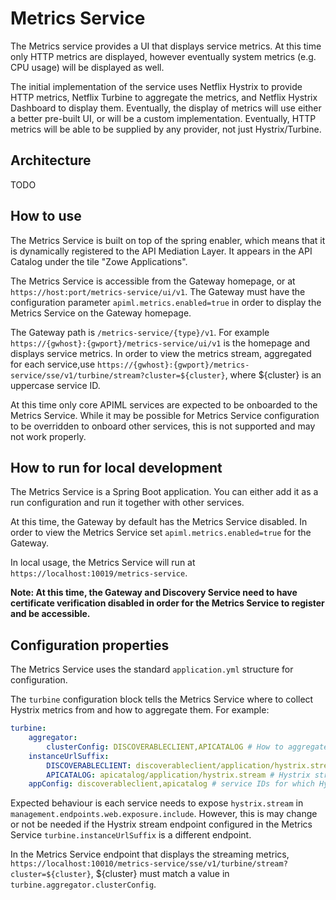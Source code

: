 # Metrics Service

The Metrics service provides a UI that displays service metrics.
At this time only HTTP metrics are displayed, however eventually system metrics (e.g. CPU usage) will be displayed as well. 

The initial implementation of the service uses Netflix Hystrix to provide HTTP metrics, Netflix Turbine to aggregate the metrics, and Netflix Hystrix Dashboard to display them.
Eventually, the display of metrics will use either a better pre-built UI, or will be a custom implementation. Eventually, HTTP metrics will be able to be supplied by any provider, not just Hystrix/Turbine.

## Architecture

TODO

## How to use

The Metrics Service is built on top of the spring enabler, which means that it is dynamically registered to the API Mediation Layer. It appears in the API Catalog under the tile "Zowe Applications".

The Metrics Service is accessible from the Gateway homepage, or at `https://host:port/metrics-service/ui/v1`.
The Gateway must have the configuration parameter `apiml.metrics.enabled=true` in order to display the Metrics Service on the Gateway homepage.

The Gateway path is `/metrics-service/{type}/v1`. For example `https://{gwhost}:{gwport}/metrics-service/ui/v1` is the homepage and displays service metrics.
In order to view the metrics stream, aggregated for each service,use `https://{gwhost}:{gwport}/metrics-service/sse/v1/turbine/stream?cluster=${cluster}`, where ${cluster} is an uppercase service ID.

At this time only core APIML services are expected to be onboarded to the Metrics Service.
While it may be possible for Metrics Service configuration to be overridden to onboard other services, this is not supported and may not work properly.  

## How to run for local development

The Metrics Service is a Spring Boot application. You can either add it as a run configuration and run it together with other services.

At this time, the Gateway by default has the Metrics Service disabled. In order to view the Metrics Service set `apiml.metrics.enabled=true` for the Gateway. 

In local usage, the Metrics Service will run at `https://localhost:10019/metrics-service`.

**Note: At this time, the Gateway and Discovery Service need to have certificate verification disabled in order for the Metrics Service to register and be accessible.**

## Configuration properties

The Metrics Service uses the standard `application.yml` structure for configuration.

The `turbine` configuration block tells the Metrics Service where to collect Hystrix metrics from and how to aggregate them.
For example:

```yml
turbine:
    aggregator:
        clusterConfig: DISCOVERABLECLIENT,APICATALOG # How to aggregate Hystrix metrics, in this case by service ID. Uppercase required.
    instanceUrlSuffix:
        DISCOVERABLECLIENT: discoverableclient/application/hystrix.stream # Hystrix stream endpoint for Discoverable Client (not including host/port)
        APICATALOG: apicatalog/application/hystrix.stream # Hystrix stream endpoint for API Catalog (not including host/port)
    appConfig: discoverableclient,apicatalog # service IDs for which Hystrix metrics will be collected
```

Expected behaviour is each service needs to expose `hystrix.stream` in `management.endpoints.web.exposure.include`.
However, this is may change or not be needed if the Hystrix stream endpoint configured in the Metrics Service `turbine.instanceUrlSuffix` is a different endpoint.

In the Metrics Service endpoint that displays the streaming metrics, `https://localhost:10010/metrics-service/sse/v1/turbine/stream?cluster=${cluster}`,
${cluster} must match a value in `turbine.aggregator.clusterConfig`.
